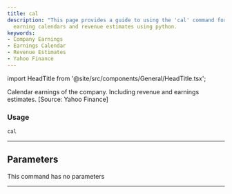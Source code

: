 ```yaml
---
title: cal
description: "This page provides a guide to using the 'cal' command for accessing company"
  earning calendars and revenue estimates using python.
keywords:
- Company Earnings
- Earnings Calendar
- Revenue Estimates
- Yahoo Finance
---
```


import HeadTitle from '@site/src/components/General/HeadTitle.tsx';

<HeadTitle title="stocks/fa/cal - Reference | OpenBB Terminal Docs" />

Calendar earnings of the company. Including revenue and earnings estimates. [Source: Yahoo Finance]

### Usage

```python
cal
```

---

## Parameters

This command has no parameters


---
